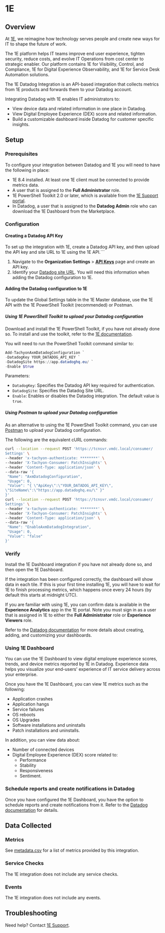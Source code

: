 # 1E

## Overview

At [1E][1], we reimagine how technology serves people and create new ways for IT to shape the future of work.

The 1E platform helps IT teams improve end user experience, tighten security, reduce costs, and evolve IT Operations from cost center to strategic enabler.
Our platform contains 1E for Visibility, Control, and Compliance, 1E for Digital Experience Observability, and 1E for Service Desk Automation solutions.

The 1E Datadog Integration is an API-based integration that collects metrics from 1E products and forwards them to your Datadog account.

Integrating Datadog with 1E enables IT administrators to:

- View device data and related information in one place in Datadog.
- View Digital Employee Experience (DEX) score and related information.
- Build a customizable dashboard inside Datadog for customer specific insights.

## Setup

### Prerequisites

To configure your integration between Datadog and 1E you will need to have the following in place:

- 1E 8.4 installed. At least one 1E client must be connected to provide metrics data.
- A user that is assigned to the **Full Administrator** role.
- 1E PowerShell Toolkit 2.0 or later, which is available from the [1E Support portal][2].
- In Datadog, a user that is assigned to the **Datadog Admin** role who can download the 1E Dashboard from the Marketplace.

### Configuration

#### Creating a Datadog API Key

To set up the integration with 1E, create a Datadog API key, and then upload the API key and site URL to 1E using the 1E API.```

1. Navigate to the **Organization Settings** > [**API Keys**][3] page and create an API key.
2. Identify your [Datadog site URL][4]. You will need this information when adding the Datadog configuration to 1E.

#### Adding the Datadog configuration to 1E

To update the Global Settings table in the 1E Master database, use the 1E API with the 1E PowerShell Toolkit (recommended) or Postman.

##### Using 1E PowerShell Toolkit to upload your Datadog configuration

Download and install the 1E PowerShell Toolkit, if you have not already done so. To install and use the toolkit, refer to the [1E documentation][8].

You will need to run the PowerShell Toolkit command similar to:

```powershell
Add-TachyonAxmDatadogConfiguration `
-DatadogKey YOUR_DATADOG_API_KEY `
-DatadogSite https://app.datadoghq.eu/ `
-Enable $true
```

Parameters:

- `DatadogKey`: Specifies the Datadog API key required for authentication.
- `DatadogSite`: Specifies the Datadog Site URL.
- `Enable`: Enables or disables the Datadog integration. The default value is `true`.

##### Using Postman to upload your Datadog configuration

As an alternative to using the 1E PowerShell Toolkit command, you can use [Postman][7] to upload your Datadog configuration.

The following are the equivalent cURL commands:

```bash
curl --location --request POST 'https://tcnsvr.vmdc.local/consumer/
Settings' \
--header 'x-tachyon-authenticate: ********' \
--header 'X-Tachyon-Consumer: PatchInsights' \
--header 'Content-Type: application/json' \
--data-raw '{
 "Name": "AxmDatadogConfiguration",
 "Usage": 0,
 "Value": "{ \"ApiKey\":\"YOUR_DATADOG_API_KEY\",
\"SiteName\":\"https://app.datadoghq.eu/\" }"
}'
curl --location --request POST 'https://tcnsvr.vmdc.local/consumer/
Settings' \
--header 'x-tachyon-authenticate: ********' \
--header 'X-Tachyon-Consumer: PatchInsights' \
--header 'Content-Type: application/json' \
--data-raw '{
 "Name": "EnableAxmDatadogIntegration",
 "Usage": 0,
 "Value": "false"
}'
```

### Verify

Install the 1E Dashboard integration if you have not already done so, and then open the 1E Dashboard.

If the integration has been configured correctly, the dashboard will show data in each tile. If this is your first time installing 1E, you will have to wait for 1E to finish processing metrics, which happens once every 24 hours (by default this starts at midnight UTC).

If you are familiar with using 1E, you can confirm data is available in the **Experience Analytics** app in the 1E portal.  Note you must sign in as a user that is assigned in 1E to either the **Full Administrator** role or **Experience Viewers** role.

Refer to the [Datadog documentation][5] for more details about creating, adding, and customizing your dashboards.

### Using 1E Dashboard

You can use the 1E Dashboard to view digital employee experience scores, trends, and device metrics reported by 1E in Datadog. Experience data helps you visualize your end-users' experience of IT service delivery across your enterprise.

Once you have the 1E Dashboard, you can view 1E metrics such as the following:

- Application crashes
- Application hangs
- Service failures
- OS reboots
- OS Upgrades
- Software installations and uninstalls
- Patch installations and uninstalls.

In addition, you can view data about:

- Number of connected devices
- Digital Employee Experience (DEX) score related to:
  - Performance
  - Stability
  - Responsiveness
  - Sentiment.

### Schedule reports and create notifications in Datadog

Once you have configured the 1E Dashboard, you have the option to schedule reports and create
notifications from it. Refer to the [Datadog documentation][5] for details.

## Data Collected

### Metrics

See [metadata.csv][3] for a list of metrics provided by this integration.

### Service Checks

The 1E integration does not include any service checks.

### Events

The 1E integration does not include any events.

## Troubleshooting

Need help? Contact [1E Support][1].

[1]: https://www.1e.com/
[2]: https://1eportal.force.com/s/
[3]: https://app.datadoghq.com/organization-settings/api-keys
[4]: https://docs.datadoghq.com/getting_started/site/
[5]: https://docs.datadoghq.com/
[6]: https://docs.datadoghq.com/help/
[7]: https://www.postman.com/
[8]: https://help.1e.com/display/TCNSDK/Tachyon+PowerShell+Toolkit
